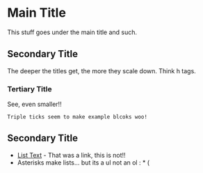 # Main Title

This stuff goes under the main title and such.

## Secondary Title

The deeper the titles get, the more they scale down. Think h tags.

### Tertiary Title

See, even smaller!!

```
Triple ticks seem to make example blcoks woo!
```

## Secondary Title

* [List Text](http://www.google.com) - That was a link, this is not!!
* Asterisks make lists... but its a ul not an ol : * (